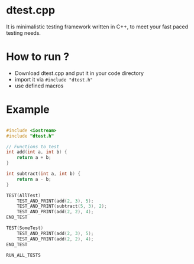 # dtest.cpp

It is minimalistic testing framework written in C++, to meet your fast paced testing needs.

# How to run ?
- Download dtest.cpp and put it in your code directory
- import it via `#include "dtest.h"`
- use defined macros

# Example

```cpp

#include <iostream>
#include "dtest.h"

// Functions to test
int add(int a, int b) {
    return a + b;
}

int subtract(int a, int b) {
    return a - b;
}

TEST(AllTest) 
    TEST_AND_PRINT(add(2, 3), 5);
    TEST_AND_PRINT(subtract(5, 3), 2);
    TEST_AND_PRINT(add(2, 2), 4);
END_TEST

TEST(SomeTest) 
    TEST_AND_PRINT(add(2, 3), 5);
    TEST_AND_PRINT(add(2, 2), 4);
END_TEST

RUN_ALL_TESTS
```
